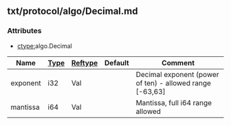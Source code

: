 ## txt/protocol/algo/Decimal.md


### Attributes
<a href="#attributes"></a>
* [ctype:](/txt/ssimdb/dmmeta/ctype.md)algo.Decimal

|Name|[Type](/txt/ssimdb/dmmeta/ctype.md)|[Reftype](/txt/ssimdb/dmmeta/reftype.md)|Default|Comment|
|---|---|---|---|---|
|exponent|i32|Val||Decimal exponent (power of ten) -  allowed range [-63,63]|
|mantissa|i64|Val||Mantissa, full i64 range allowed|

